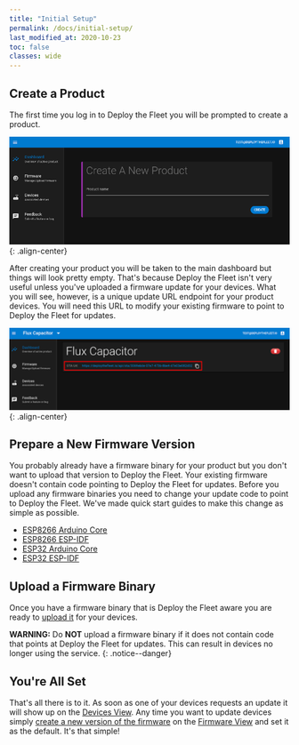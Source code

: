 ```yaml
---
title: "Initial Setup"
permalink: /docs/initial-setup/
last_modified_at: 2020-10-23
toc: false
classes: wide
---
```


## Create a Product

The first time you log in to Deploy the Fleet you will be prompted to create a product.

![image-center](/assets/images/docs/create_product.png){: .align-center}

After creating your product you will be taken to the main dashboard but things will look pretty empty. That's because Deploy the Fleet isn't very useful unless you've uploaded a firmware update for your devices. What you will see, however, is a unique update URL endpoint for your product devices. You will need this URL to modify your existing firmware to point to Deploy the Fleet for updates.

![image-center](/assets/images/docs/empty_dashboard.png){: .align-center}

## Prepare a New Firmware Version

You probably already have a firmware binary for your product but you don't want to upload that version to Deploy the Fleet. Your existing firmware doesn't contain code pointing to Deploy the Fleet for updates. Before you upload any firmware binaries you need to change your update code to point to Deploy the Fleet. We've made quick start guides to make this change as simple as possible.

  - [ESP8266 Arduino Core](/docs/quick-start/esp8266/arduino-core/)
  - [ESP8266 ESP-IDF](/docs/quick-start/esp8266/idf/)
  - [ESP32 Arduino Core](/docs/quick-start/esp32/arduino-core/)
  - [ESP32 ESP-IDF](/docs/quick-start/esp32/idf/)

## Upload a Firmware Binary

Once you have a firmware binary that is Deploy the Fleet aware you are ready to [upload it](/docs/manage-firmware#create) for your devices.

**WARNING:** Do **NOT** upload a firmware binary if it does not contain code that points at Deploy the Fleet for updates. This can result in devices no longer using the service.
{: .notice--danger}

## You're All Set

That's all there is to it. As soon as one of your devices requests an update it will show up on the [Devices View](/docs/device-view/). Any time you want to update devices simply [create a new version of the firmware](/docs/manage-firmware/#create) on the [Firmware View](/docs/firmware-view/) and set it as the default. It's that simple!